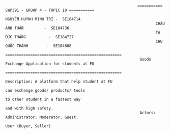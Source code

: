                                                               =========== SWP391 - GROUP 4 - TOPIC 10 =========== 
                                                                      NGUYỄN HUỲNH MINH TRÍ -  SE184714
                                                                      CHÂU ANH TUẤN         -  SE184736
                                                                      TẠ ĐỨC THẮNG          -  SE184727
                                                                      CHU QUỐC THÀNH        -  SE184888
                                                             ===================================================
                                                               Goods Exchange Application for students at FU
                                                              ===================================================
                                                               Description: A platform that help student at FU 
                                                                           can exchange goods/ products/ tools 
                                                                           to other student in a fastest way 
                                                                           and with high safety.
                                                               Actors:     Administrator; Moderator; Guest; 
                                                                           User (Buyer, Seller)
        



